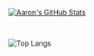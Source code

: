[![Aaron's GitHub Stats](https://github-readme-stats-wheat-omega-52.vercel.app/api?username=aaronbiscotti&show_icons=true)](https://github.com/aaronbiscotti)

<br/>

![Top Langs](https://github-readme-stats.vercel.app/api/top-langs/?username=aaronbiscotti&show_icons=true)

<br><br>

